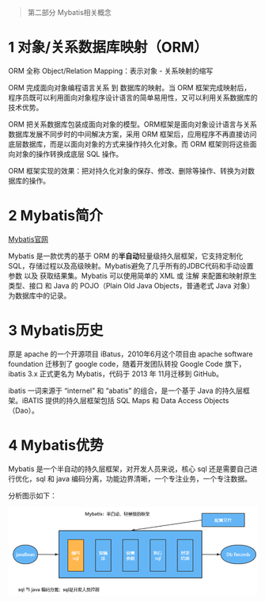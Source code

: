 > 第二部分 Mybatis相关概念

# 1 对象/关系数据库映射（ORM）

ORM 全称 Object/Relation Mapping：表示对象 - 关系映射的缩写

ORM 完成面向对象编程语言关系 到 数据库的映射。当 ORM 框架完成映射后，程序员既可以利用面向对象程序设计语言的简单易用性，又可以利用关系数据库的技术优势。

ORM 把关系数据库包装成面向对象的模型。ORM框架是面向对象设计语言与关系数据库发展不同步时的中间解决方案，采用 ORM 框架后，应用程序不再直接访问底层数据库，而是以面向对象的方式来操作持久化对象。而 ORM 框架则将这些面向对象的操作转换成底层 SQL 操作。

ORM 框架实现的效果：把对持久化对象的保存、修改、删除等操作、转换为对数据库的操作。

# 2 Mybatis简介

[Mybatis官网](https://mybatis.org/mybatis-3/zh/index.html)

Mybatis 是一款优秀的基于 ORM 的**半自动**轻量级持久层框架，它支持定制化 SQL，存储过程以及高级映射。Mybatis避免了几乎所有的JDBC代码和手动设置参数 以及 获取结果集。Mybatis 可以使用简单的 XML 或 注解 来配置和映射原生类型、接口 和 Java 的 POJO（Plain Old Java Objects，普通老式 Java 对象）为数据库中的记录。

# 3 Mybatis历史

原是 apache 的一个开源项目 iBatus，2010年6月这个项目由 apache software foundation 迁移到了 google code，随着开发团队转投 Google Code 旗下，ibatis 3.x 正式更名为 Mybatis，代码于 2013 年 11月迁移到 GitHub。

ibatis 一词来源于 “internel” 和 “abatis” 的组合，是一个基于 Java 的持久层框架。iBATIS 提供的持久层框架包括 SQL Maps 和 Data Access Objects（Dao）。

# 4 Mybatis优势

Mybatis 是一个半自动的持久层框架，对开发人员来说，核心 sql 还是需要自己进行优化，sql 和 java 编码分离，功能边界清晰，一个专注业务，一个专注数据。

分析图示如下：

![image-20220417162616509](assest/image-20220417162616509.png)

